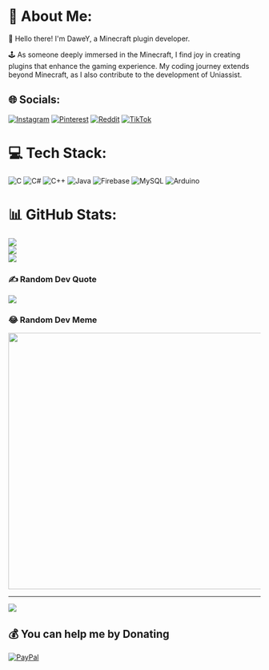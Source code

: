 # 💫 About Me:
👋 Hello there! I'm DaweY, a Minecraft plugin developer.

🕹️ As someone deeply immersed in the Minecraft, I find joy in creating plugins that enhance the gaming experience. My coding journey extends beyond Minecraft, as I also contribute to the development of Uniassist.


## 🌐 Socials:
[![Instagram](https://img.shields.io/badge/Instagram-%23E4405F.svg?logo=Instagram&logoColor=white)](https://instagram.com/vargadavid108) [![Pinterest](https://img.shields.io/badge/Pinterest-%23E60023.svg?logo=Pinterest&logoColor=white)](https://pinterest.com/vargadavidzsolt) [![Reddit](https://img.shields.io/badge/Reddit-%23FF4500.svg?logo=Reddit&logoColor=white)](https://reddit.com/user/Beautiful_West328) [![TikTok](https://img.shields.io/badge/TikTok-%23000000.svg?logo=TikTok&logoColor=white)](https://tiktok.com/@vdave1108) 

# 💻 Tech Stack:
![C](https://img.shields.io/badge/c-%2300599C.svg?style=for-the-badge&logo=c&logoColor=white) ![C#](https://img.shields.io/badge/c%23-%23239120.svg?style=for-the-badge&logo=c-sharp&logoColor=white) ![C++](https://img.shields.io/badge/c++-%2300599C.svg?style=for-the-badge&logo=c%2B%2B&logoColor=white) ![Java](https://img.shields.io/badge/java-%23ED8B00.svg?style=for-the-badge&logo=java&logoColor=white) ![Firebase](https://img.shields.io/badge/firebase-%23039BE5.svg?style=for-the-badge&logo=firebase) ![MySQL](https://img.shields.io/badge/mysql-%2300f.svg?style=for-the-badge&logo=mysql&logoColor=white) ![Arduino](https://img.shields.io/badge/-Arduino-00979D?style=for-the-badge&logo=Arduino&logoColor=white)
# 📊 GitHub Stats:
![](https://github-readme-stats.vercel.app/api?username=dawey1108&theme=dark&hide_border=false&include_all_commits=false&count_private=false)<br/>
![](https://github-readme-streak-stats.herokuapp.com/?user=dawey1108&theme=dark&hide_border=false)<br/>
![](https://github-readme-stats.vercel.app/api/top-langs/?username=dawey1108&theme=dark&hide_border=false&include_all_commits=false&count_private=false&layout=compact)

### ✍️ Random Dev Quote
![](https://quotes-github-readme.vercel.app/api?type=horizontal&theme=radical)

### 😂 Random Dev Meme
<img src="https://random-memer-production-8a62.up.railway.app/" width="512px"/>

---
[![](https://visitcount.itsvg.in/api?id=DaweY1108&icon=0&color=0)](https://visitcount.itsvg.in)

  ## 💰 You can help me by Donating
  [![PayPal](https://img.shields.io/badge/PayPal-00457C?style=for-the-badge&logo=paypal&logoColor=white)](https://paypal.me/vdave1108) 

  
<!-- Proudly created with GPRM ( https://gprm.itsvg.in ) -->
